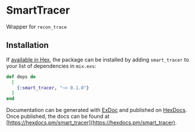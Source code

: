 # SmartTracer

Wrapper for `recon_trace`

## Installation

If [available in Hex](https://hex.pm/docs/publish), the package can be installed
by adding `smart_tracer` to your list of dependencies in `mix.exs`:

```elixir
def deps do
  [
    {:smart_tracer, "~> 0.1.0"}
  ]
end
```

Documentation can be generated with [ExDoc](https://github.com/elixir-lang/ex_doc)
and published on [HexDocs](https://hexdocs.pm). Once published, the docs can
be found at [https://hexdocs.pm/smart_tracer](https://hexdocs.pm/smart_tracer).

